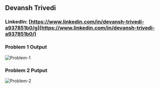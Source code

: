 ## Devansh Trivedi
### LinkedIn: [https://www.linkedin.com/in/devansh-trivedi-a937851b0/g](https://www.linkedin.com/in/devansh-trivedi-a937851b0/)

### Problem 1 Output
![Problem-1](https://res.cloudinary.com/devdemo/image/upload/v1667466032/Screenshot_1105_jkleei.png)

### Problem 2 Putput
![Problem-2](https://res.cloudinary.com/devdemo/image/upload/v1667466032/Screenshot_1106_ruxzwf.png)
